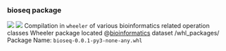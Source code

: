 
### bioseq package 
![](https://camo.githubusercontent.com/d38e6cc39779250a2835bf8ed3a72d10dbe3b05fa6527baa3f6f1e8e8bd056bf/68747470733a2f2f696d672e736869656c64732e696f2f62616467652f436f64652d507974686f6e2d696e666f726d6174696f6e616c3f7374796c653d666c6174266c6f676f3d707974686f6e266c6f676f436f6c6f723d776869746526636f6c6f723d326262633861) ![](https://badgen.net/badge/status/WIP/orange) 
Compilation in <code>wheeler</code> of various bioinformatics related operation classes
Wheeler package located @[bioinformatics](https://www.kaggle.com/shtrausslearning/bioinformatics) dataset /whl_packages/
Package Name: <code>bioseq-0.0.1-py3-none-any.whl</code>
